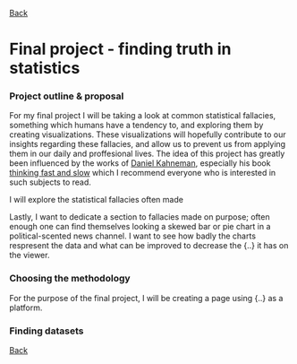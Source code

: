 [Back](https://portfolio.jakobs.dev)
# Final project - finding truth in statistics

### Project outline & proposal
For my final project I will be taking a look at common statistical fallacies, something which humans have a tendency to, and exploring them by creating visualizations. These visualizations will hopefully contribute to our insights regarding these fallacies, and allow us to prevent us from applying them in our daily and proffesional lives. The idea of this project has greatly been influenced by the works of [Daniel Kahneman](https://kahneman.socialpsychology.org/), especially his book [thinking fast and slow](https://en.wikipedia.org/wiki/Thinking,_Fast_and_Slow) which I recommend everyone who is interested in such subjects to read. 

I will explore the statistical fallacies often made 

Lastly, I want to dedicate a section to fallacies made on purpose; often enough one can find themselves looking a skewed bar or pie chart in a political-scented news channel. I want to see how badly the charts respresent the data and what can be improved to decrease the {..} it has on the viewer. 

### Choosing the methodology 
For the purpose of the final project, I will be creating a page using {..} as a platform. 

### Finding datasets




[Back](https://portfolio.jakobs.dev)
